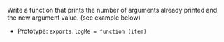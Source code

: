 Write a function that prints the number of arguments already printed and the new argument value. (see example below)
- Prototype: ```exports.logMe = function (item)```
